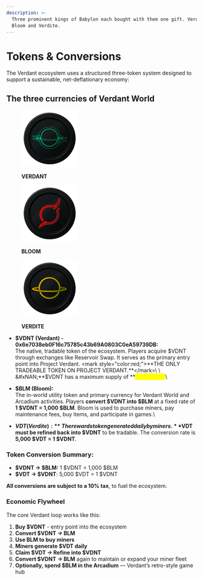 ```yaml
---
description: >-
  Three prominent kings of Babylon each bought with them one gift. Verdant,
  Bloom and Verdite.
---
```


# Tokens & Conversions

The Verdant ecosystem uses a structured three-token system designed to support a sustainable, net-deflationary economy:

## The three currencies of Verdant World

<div><figure><img src="../../.gitbook/assets/VDNTcoin.png" alt="" width="150"><figcaption><p><strong>VERDANT</strong></p></figcaption></figure> <figure><img src="../../.gitbook/assets/BloomCoin.png" alt="" width="150"><figcaption><p><strong>BLOOM</strong></p></figcaption></figure> <figure><img src="../../.gitbook/assets/vdtcoin.png" alt="" width="150"><figcaption><p><strong>VERDITE</strong></p></figcaption></figure></div>

* **$VDNT (Verdant) - 0x6e7038eb0F16c75785c43b69A0803C0eA59739DB:**\
  The native, tradable token of the ecosystem. Players acquire $VDNT through exchanges like Reservoir Swap. It serves as the primary entry point into Project Verdant. <mark style="color:red;">**THE ONLY TRADEABLE TOKEN ON PROJECT VERDANT.**</mark>\
  \
  &#xNAN;**$VDNT  has a maximum supply of&#x20;**<mark style="color:yellow;">**21,000,000**</mark>\

* **$BLM (Bloom):**\
  The in-world utility token and primary currency for Verdant World and Arcadium activities. Players **convert $VDNT into $BLM** at a fixed rate of **1 $VDNT = 1,000 $BLM**. Bloom is used to purchase miners, pay maintenance fees, buy items, and participate in games.\

* **$VDT (Verdite):**\
  The rewards token generated daily by miners. **$VDT must be refined back into $VDNT** to be tradable. The conversion rate is **5,000 $VDT = 1 $VDNT**.

### Token Conversion Summary:

* **$VDNT -> $BLM:** 1 $VDNT = 1,000 $BLM
* **$VDT -> $VDNT**: 5,000 $VDT = 1 $VDNT

**All conversions are subject to a 10% tax**, to fuel the ecosystem.

### Economic Flywheel

The core Verdant loop works like this:

1. **Buy $VDNT** - entry point into the ecosystem
2. **Convert $VDNT → BLM**&#x20;
3. **Use BLM to buy miners**
4. **Miners generate $VDT daily**
5. **Claim $VDT → Refine into $VDNT**&#x20;
6. **Convert $VDNT → BLM** again to maintain or expand your miner fleet&#x20;
7. **Optionally, spend $BLM in the Arcadium** — Verdant’s retro-style game hub
